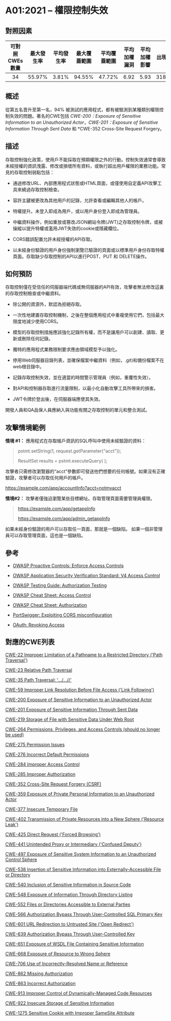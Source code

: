# A01:2021 – 權限控制失效


## 對照因素

| 可對照 CWEs 數量 | 最大發生率 | 平均發生率 |最大覆蓋範圍 | 平均覆蓋範圍 | 平均加權漏洞 | 平均加權影響 | 出現次數 | 所有相關 CVEs 數量 |
|:-------------:|:--------------------:|:--------------------:|:--------------:|:--------------:|:----------------------:|:---------------------:|:-------------------:|:------------:|
| 34          | 55.97%             | 3.81%              | 94.55%       | 47.72%       | 6.92                 | 5.93                | 318,487           | 19,013     |

## 概述

從第五名晋升至第一名，94% 被測試的應用程式，都有被驗測到某種類別權限控制失效的問題。著名的CWE包括 *CWE-200：Exposure of Sensitive Information to an Unauthorized Actor*，*CWE-201：Exposure of Sensitive Information Through Sent Data* 和 *CWE-352 Cross-Site Request Forgery。

## 描述 

存取控制強化政策，使用戶不能採取在預期權限之外的行動。控制失效通常會導致未經授權的資訊洩露、修改或損壞所有資料，或執行超出用戶權限的業務功能。常見的存取控制弱點包括：

-   通過修改URL、內部應用程式狀態或HTML頁面，或僅使用自定義API攻擊工具來繞過存取控制檢查。

-   容許主鍵被更改為其他用戶的記錄，允許查看或編輯其他人的帳戶。

-   特權提升。未登入即成為用戶，或以用戶身份登入即成為管理員。

-   中繼資料操作，例如重放或篡改JSON網站令牌(JWT)之存取控制令牌，或被操縱以提升特權或濫用JWT失效的cookie或隱藏欄位。

-   CORS錯誤配置允許未經授權的API存取。

-   以未經身份驗證的用戶身份強制瀏覽已驗證的頁面或以標準用戶身份存取特權頁面。存取缺少存取控制的API以進行POST、PUT 和 DELETE操作。

## 如何預防

存取控制僅在受信任的伺服器端代碼或無伺服器的API有效，攻擊者無法修改這裏的存取控制檢查或中繼資料。

-   除公開的資源外，默認為拒絕存取。

-   一次性地建置存取控制機制，之後在整個應用程式中重複使用它們，包括最大限度地減少使用CORS。

-   模型的存取控制措施應該強化記錄所有權，而不是讓用戶可以創建、讀取、更新或刪除任何記錄。

-   獨特的應用程式業務限制要求應由領域模型予以強化。

-   停用Web伺服器目錄列表，並確保檔案中繼資料（例如，.git)和備份檔案不在web根目錄中。

-   記錄存取控制失效，並在適當的時間警示管理員（例如，重覆性失效）。

-   對API和控制器存取進行流量限制，以最小化自動攻擊工具所帶來的損害。

-   JWT令牌於登出後，在伺服器端應使其失效。

開發人員和QA品保人員應納入與功能有關之存取控制的單元和整合測試。

## 攻擊情境範例

**情境 #1：** 應用程式在存取帳戶資訊的SQL呼叫中使用未經驗證的資料：

> pstmt.setString(1, request.getParameter("acct"));
>
> ResultSet results = pstmt.executeQuery( );

攻擊者只需修改瀏覽器的“acct”參數即可發送他們想要的任何帳號。如果沒有正確驗證，攻擊者可以存取任何用戶的帳戶。

https://example.com/app/accountInfo?acct=notmyacct

**情境#2：** 攻擊者僅強迫瀏覽某些目標網址。存取管理頁面需要管理員權限。

> https://example.com/app/getappInfo
>
> https://example.com/app/admin_getappInfo

如果未經身份驗證的用戶可以存取任一頁面，那就是一個缺陷。 如果一個非管理員可以存取管理頁面，這也是一個缺陷。

## 參考

-   [OWASP Proactive Controls: Enforce Access
    Controls](https://owasp.org/www-project-proactive-controls/v3/en/c7-enforce-access-controls)

-   [OWASP Application Security Verification Standard: V4 Access
    Control](https://owasp.org/www-project-application-security-verification-standard)

-   [OWASP Testing Guide: Authorization
    Testing](https://owasp.org/www-project-web-security-testing-guide/latest/4-Web_Application_Security_Testing/05-Authorization_Testing/README)

-   [OWASP Cheat Sheet: Access Control](https://cheatsheetseries.owasp.org/cheatsheets/Access_Control_Cheat_Sheet.html)

-   [OWASP Cheat Sheet: Authorization](https://cheatsheetseries.owasp.org/cheatsheets/Authorization_Cheat_Sheet.html)

-   [PortSwigger: Exploiting CORS
    misconfiguration](https://portswigger.net/blog/exploiting-cors-misconfigurations-for-bitcoins-and-bounties)
    
-   [OAuth: Revoking Access](https://www.oauth.com/oauth2-servers/listing-authorizations/revoking-access/)


## 對應的CWE列表


[CWE-22 Improper Limitation of a Pathname to a Restricted Directory
('Path Traversal')](https://cwe.mitre.org/data/definitions/22.html)

[CWE-23 Relative Path Traversal](https://cwe.mitre.org/data/definitions/23.html)

[CWE-35 Path Traversal: '.../...//'](https://cwe.mitre.org/data/definitions/35.html)

[CWE-59 Improper Link Resolution Before File Access ('Link Following')](https://cwe.mitre.org/data/definitions/59.html)

[CWE-200 Exposure of Sensitive Information to an Unauthorized Actor](https://cwe.mitre.org/data/definitions/200.html)

[CWE-201 Exposure of Sensitive Information Through Sent Data](https://cwe.mitre.org/data/definitions/201.html)

[CWE-219 Storage of File with Sensitive Data Under Web Root](https://cwe.mitre.org/data/definitions/219.html)

[CWE-264 Permissions, Privileges, and Access Controls (should no longer be used)](https://cwe.mitre.org/data/definitions/264.html)

[CWE-275 Permission Issues](https://cwe.mitre.org/data/definitions/275.html)

[CWE-276 Incorrect Default Permissions](https://cwe.mitre.org/data/definitions/276.html)

[CWE-284 Improper Access Control](https://cwe.mitre.org/data/definitions/284.html)

[CWE-285 Improper Authorization](https://cwe.mitre.org/data/definitions/285.html)

[CWE-352 Cross-Site Request Forgery (CSRF)](https://cwe.mitre.org/data/definitions/352.html)

[CWE-359 Exposure of Private Personal Information to an Unauthorized Actor](https://cwe.mitre.org/data/definitions/359.html)

[CWE-377 Insecure Temporary File](https://cwe.mitre.org/data/definitions/377.html)

[CWE-402 Transmission of Private Resources into a New Sphere ('Resource Leak')](https://cwe.mitre.org/data/definitions/402.html)

[CWE-425 Direct Request ('Forced Browsing')](https://cwe.mitre.org/data/definitions/425.html)

[CWE-441 Unintended Proxy or Intermediary ('Confused Deputy')](https://cwe.mitre.org/data/definitions/441.html)

[CWE-497 Exposure of Sensitive System Information to an Unauthorized Control Sphere](https://cwe.mitre.org/data/definitions/497.html)

[CWE-538 Insertion of Sensitive Information into Externally-Accessible File or Directory](https://cwe.mitre.org/data/definitions/538.html)

[CWE-540 Inclusion of Sensitive Information in Source Code](https://cwe.mitre.org/data/definitions/540.html)

[CWE-548 Exposure of Information Through Directory Listing](https://cwe.mitre.org/data/definitions/548.html)

[CWE-552 Files or Directories Accessible to External Parties](https://cwe.mitre.org/data/definitions/552.html)

[CWE-566 Authorization Bypass Through User-Controlled SQL Primary Key](https://cwe.mitre.org/data/definitions/566.html)

[CWE-601 URL Redirection to Untrusted Site ('Open Redirect')](https://cwe.mitre.org/data/definitions/601.html)

[CWE-639 Authorization Bypass Through User-Controlled Key](https://cwe.mitre.org/data/definitions/639.html)

[CWE-651 Exposure of WSDL File Containing Sensitive Information](https://cwe.mitre.org/data/definitions/651.html)

[CWE-668 Exposure of Resource to Wrong Sphere](https://cwe.mitre.org/data/definitions/668.html)

[CWE-706 Use of Incorrectly-Resolved Name or Reference](https://cwe.mitre.org/data/definitions/706.html)

[CWE-862 Missing Authorization](https://cwe.mitre.org/data/definitions/862.html)

[CWE-863 Incorrect Authorization](https://cwe.mitre.org/data/definitions/863.html)

[CWE-913 Improper Control of Dynamically-Managed Code Resources](https://cwe.mitre.org/data/definitions/913.html)

[CWE-922 Insecure Storage of Sensitive Information](https://cwe.mitre.org/data/definitions/922.html)

[CWE-1275 Sensitive Cookie with Improper SameSite Attribute](https://cwe.mitre.org/data/definitions/1275.html)
